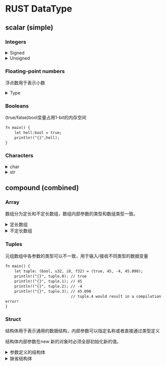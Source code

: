 # RUST DataType

## scalar (simple) 
### Integers
<details>
<summary> Signed</summary>

有符号变量可以表示 负数， examples <code>i8 means -128~127</code>
Read more on  [Signed](https://careerbooster.teachable.com/courses/1869000/lectures/43560676).
![](diagrams/intergers.png)
```text
fn main() {
    let hell:i8 = 16;
    println!("{}",hell);
    let neghell:i8 = -6;
    println!("{}",neghell);
}
```
</details>

<details>
<summary>Unsigned</summary>

无符号变量仅表示正整数, examples <code>u8 means 0~255</code>
</details>

### Floating-point numbers
浮点数用于表示小数
<details>
<summary> Type</summary>
浮点数由f32 和 f64 两种长度。

定义浮点数变量有四种：
![](diagrams/float.png)
```text
fn main() {
    let hell:f32 = 123f32;
    println!("{}",hell);
    let hell1:f64 = 456f64;
    println!("{}",hell1);
    let hell2:f32 = 123.;
    println!("{}",hell2);
    let hell3:f32 = 123.789;
    println!("{}",hell3);
    let hell4:f32 = 123.789E2;
    println!("{}",hell4);
}
```
</details>

### Booleans
(true/false)bool变量占用1-bit的内存空间
```text
fn main() {
    let hell:bool = true;
    println!("{}",hell);
}
```

### Characters
<details>
<summary> char</summary>

char变量存储单一字符变量
```text
fn main() {
    let hell1:char = 'H';
    println!("{}",hell1);
}
```
</details>

<details>
<summary>str</summary>

字符串类型str，需要用 & 指定不定长的存储空间
```text
fn main() {
    let hell:&str = "Hell World!";
    println!("{}",hell);
}
```
</details>

## compound (combined)

### Array
数组分为定长和不定长数组，数组内部参数的类型和数组类型一致。
<details>
<summary>定长数组</summary>

Array定长数组，在定义时指定类型和长度：<code>[T;N]</code> where T is he type and the N is the size of the array. 或者 直接初始化数组。总之数组长度固定。
```text
fn main() {
    let array: [u32; 3] = [1, 2, 3]; // let array = [1, 2, 3]; 
    println!("{}", array[0]); // 1
    println!("{}", array[1]); // 2
    println!("{}", array[2]); // 3
}
```
</details>
<details>
<summary>不定长数组</summary>

不定长数组叫做切片，在定义时通过指定内存地址分配不定长空间，切片数组长度不固定。
```text
fn main() {
    let array: &[u32] = &[1, 2, 3]; // let array = &[1, 2, 3]; 
    println!("{}", array[0]); // 1
    println!("{}", array[1]); // 2
    println!("{}", array[2]); // 3
}
```
</details>

### Tuples
元组数组中各参数的类型可以不一致，用于输入/接收不同类型的数据变量
```text
fn main() {
    let tuple: (bool, u32, i8, f32) = (true, 45, -4, 45.098);
    println!("{}", tuple.0); // true
    println!("{}", tuple.1); // 45
    println!("{}", tuple.2); // -4
    println!("{}", tuple.3); // 45.098
                             // tuple.4 would result in a compilation error!
}
```
### Struct
结构体用于表示通用的数据结构，内部参数可以指定名称或者直接通过类型定义

结构体内部参数在new 新的对象时必须全部初始化新的值。
<details>
<summary>参数定义的结构体</summary>
```text
fn main() {
    struct Mytuple {
        bool_param: bool,
        uint_param: u32,
        int_param: i8,
        float_param: f32,
    }
    let tuple = Mytuple {
        bool_param: true,
        uint_param: 45,
        int_param: -4,
        float_param:45.098 // Error 如果缺失结构体中的浮点数的值的话，就会报错missing `float_param`
    };
    println!("{}", tuple.bool_param); // true
    println!("{}", tuple.uint_param); // 45
    println!("{}", tuple.int_param); // -4
    println!("{}", tuple.float_param); // 45.098  
                                     // tuple.4 would result in a compilation error!
}
```
</details>

<details>
<summary>缺省结构体</summary>
```text
fn main() {
    struct Mytuple(bool, u32, i8, f32);
    let tuple = Mytuple (true, 45, -4, 45.098);
    println!("{}", tuple.0); // true
    println!("{}", tuple.1); // 45
    println!("{}", tuple.2); // -4
    println!("{}", tuple.3); // 45.098
                                     // tuple.4 would result in a compilation error!
}
```
</details>






